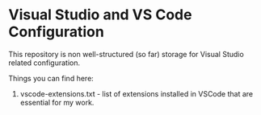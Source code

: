 # Visual Studio and VS Code Configuration

This repository is non well-structured (so far) storage for Visual Studio related configuration.

Things you can find here:
1. vscode-extensions.txt - list of extensions installed in VSCode that are essential for my work.

